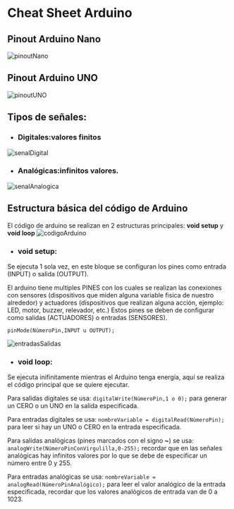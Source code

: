 # Cheat Sheet Arduino

## Pinout Arduino Nano
![pinoutNano]()

## Pinout Arduino UNO
![pinoutUNO]()

## Tipos de señales:

- ### Digitales:valores finitos
![senalDigital]()

- ### Analógicas:infinitos valores.
![senalAnalogica]()

## Estructura básica del código de Arduino

El código de arduino se realizan en 2 estructuras principales: **void setup** y **void loop**
![codigoArduino]()

- ### void setup:
Se ejecuta 1 sola vez, en este bloque se configuran los pines como entrada (INPUT) o salida (OUTPUT). 

El arduino tiene multiples PINES con los cuales se realizan las conexiones con sensores (dispositivos que miden alguna variable fisica de nuestro alrededor) y actuadores (dispositivos que realizan alguna acción, ejemplo: LED, motor, buzzer, relevador, etc.) 
Estos pines se deben de configurar como salidas (ACTUADORES) o entradas (SENSORES).

`pinMode(NúmeroPin,INPUT u OUTPUT);`

![entradasSalidas]()

- ### void loop:
Se ejecuta inifinitamente mientras el Arduino tenga energía, aquí se realiza el código principal que se quiere ejecutar.

Para salidas digitales se usa:
`digitalWrite(NúmeroPin,1 o 0);` para generar un CERO o un UNO en la salida especificada.

Para entradas digitales se usa:
`nombreVariable = digitalRead(NúmeroPin);` para leer si hay un UNO o CERO en la entrada especificada.

Para salidas analógicas (pines marcados con el signo **~**) se usa:
`analogWrite(NúmeroPinConVirgulilla,0-255);` recordar que en las señales analógicas hay infinitos valores por lo que se debe de especificar un número entre 0 y 255.

Para entradas analógicas se usa:
`nombreVariable = analogRead(NúmeroPinAnalógico);` para leer el valor analógico de la entrada especificada, recordar que los valores analógicos de entrada van de 0 a 1023.